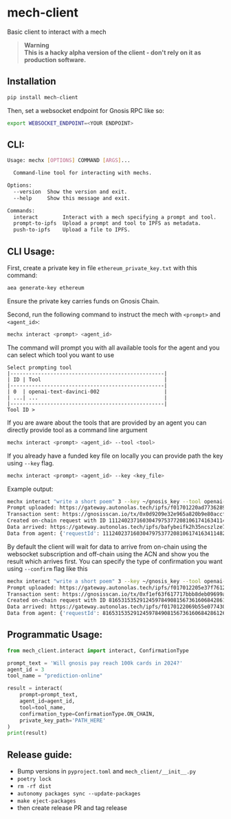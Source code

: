 # mech-client
Basic client to interact with a mech

> **Warning**<br />
> **This is a hacky alpha version of the client - don't rely on it as production software.**

## Installation

```bash
pip install mech-client
```

Then, set a websocket endpoint for Gnosis RPC like so:

```bash
export WEBSOCKET_ENDPOINT=<YOUR ENDPOINT>
```

## CLI:

```bash
Usage: mechx [OPTIONS] COMMAND [ARGS]...

  Command-line tool for interacting with mechs.

Options:
  --version  Show the version and exit.
  --help     Show this message and exit.

Commands:
  interact        Interact with a mech specifying a prompt and tool.
  prompt-to-ipfs  Upload a prompt and tool to IPFS as metadata.
  push-to-ipfs    Upload a file to IPFS.
 ```

## CLI Usage:

First, create a private key in file `ethereum_private_key.txt` with this command:

```bash
aea generate-key ethereum
```
Ensure the private key carries funds on Gnosis Chain.

Second, run the following command to instruct the mech with `<prompt>` and `<agent_id>`:

```bash
mechx interact <prompt> <agent_id>
```

The command will prompt you with all available tools for the agent and you can select which tool you want to use

```
Select prompting tool
|--------------------------------------------------|
| ID | Tool                                        |
|--------------------------------------------------|
| 0  | openai-text-davinci-002                     |
| ...| ...                                         |
|--------------------------------------------------|
Tool ID > 
```

If you are aware about the tools that are provided by an agent you can directly provide tool as a command line argument

```bash
mechx interact <prompt> <agent_id> --tool <tool>
```

If you already have a funded key file on locally you can provide path the key using `--key` flag.

```bash
mechx interact <prompt> <agent_id> --key <key_file>
```

Example output:
```bash
mechx interact "write a short poem" 3 --key ~/gnosis_key --tool openai-text-davinci-003
Prompt uploaded: https://gateway.autonolas.tech/ipfs/f01701220ad773628911d12e28f005e3f249e990d684e5dba07542259195602f9afed30bf
Transaction sent: https://gnosisscan.io/tx/0x0d9209e32e965a820b9e80accfcd71ea3b1174b9758dd251c2e627a60ec426a5
Created on-chain request with ID 111240237160304797537720810617416341148235899500021985333360197012735240803849
Data arrived: https://gateway.autonolas.tech/ipfs/bafybeifk2h35ncszlze7t64rpblfo45rezc33xzbya3cjiyumtaioyat3e
Data from agent: {'requestId': 111240237160304797537720810617416341148235899500021985333360197012735240803849, 'result': "\n\nI am brave and I'm strong\nI don't hide away my song\nI am here and I'm proud\nMy voice will be heard loud!"}
```

By default the client will wait for data to arrive from on-chain using the websocket subscription and off-chain using the ACN and show you the result which arrives first. You can specify the type of confirmation you want using `--confirm` flag like this

```bash
mechx interact "write a short poem" 3 --key ~/gnosis_key --tool openai-text-davinci-003 --confirm on-chain
Prompt uploaded: https://gateway.autonolas.tech/ipfs/f017012205e37f761221a8ba4005e91c36b94153e9432b8888ff2acae6b101dd5a5de6768
Transaction sent: https://gnosisscan.io/tx/0xf1ef63f617717bbb8deb09699af99aa39f10155d33796de2fd7eb61c9c1458b6
Created on-chain request with ID 81653153529124597849081567361606842861262371002932574194580478443414142139857
Data arrived: https://gateway.autonolas.tech/ipfs/f0170122069b55e077430a00f3cbc3b069347e901396f978ff160eb2b0a947872be1848b7
Data from agent: {'requestId': 81653153529124597849081567361606842861262371002932574194580478443414142139857, 'result': "\n\nA summer breeze, so sweet,\nA gentle reminder of summer's heat.\nThe sky so blue, no cloud in sight,\nA perfect day, a wondrous sight."}
```

## Programmatic Usage:

```python
from mech_client.interact import interact, ConfirmationType

prompt_text = 'Will gnosis pay reach 100k cards in 2024?'
agent_id = 3
tool_name = "prediction-online"

result = interact(
    prompt=prompt_text,
    agent_id=agent_id,
    tool=tool_name,
    confirmation_type=ConfirmationType.ON_CHAIN,
    private_key_path='PATH_HERE'
)
print(result)
```

## Release guide:

- Bump versions in `pyproject.toml` and `mech_client/__init__.py`
- `poetry lock`
- `rm -rf dist`
- `autonomy packages sync --update-packages`
- `make eject-packages`
- then create release PR and tag release
